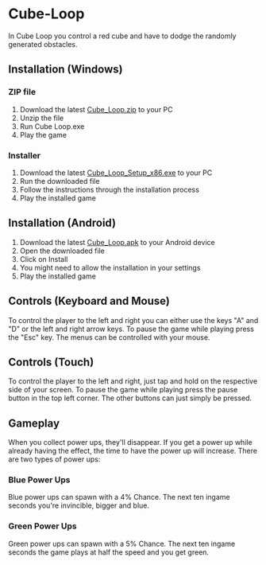 # Cube-Loop
In Cube Loop you control a red cube and have to dodge the randomly generated obstacles.

## Installation (Windows)
### ZIP file
1. Download the latest [Cube_Loop.zip](https://github.com/RubixDev/Cube-Loop/releases/download/v1.3/Cube_Loop.zip) to your PC
2. Unzip the file
3. Run Cube Loop.exe
4. Play the game

### Installer
1. Download the latest [Cube_Loop_Setup_x86.exe](https://github.com/RubixDev/Cube-Loop/releases/download/v1.3/Cube_Loop_Setup_x86.exe) to your PC
2. Run the downloaded file
3. Follow the instructions through the installation process
4. Play the installed game

## Installation (Android)
1. Download the latest [Cube_Loop.apk](https://github.com/RubixDev/Cube-Loop/releases/download/v1.3/Cube_Loop.apk) to your Android device
2. Open the downloaded file
3. Click on Install
4. You might need to allow the installation in your settings
5. Play the installed game

## Controls (Keyboard and Mouse)
To control the player to the left and right you can either use the keys "A" and "D" or the left and right arrow keys.
To pause the game while playing press the "Esc" key.
The menus can be controlled with your mouse.

## Controls (Touch)
To control the player to the left and right, just tap and hold on the respective side of your screen.
To pause the game while playing press the pause button in the top left corner.
The other buttons can just simply be pressed.

## Gameplay
When you collect power ups, they'll disappear. If you get a power up while already having the effect, the time to have the power up will increase.
There are two types of power ups:

### Blue Power Ups
Blue power ups can spawn with a 4% Chance.
The next ten ingame seconds you're invincible, bigger and blue.

### Green Power Ups
Green power ups can spawn with a 5% Chance.
The next ten ingame seconds the game plays at half the speed and you get green.
